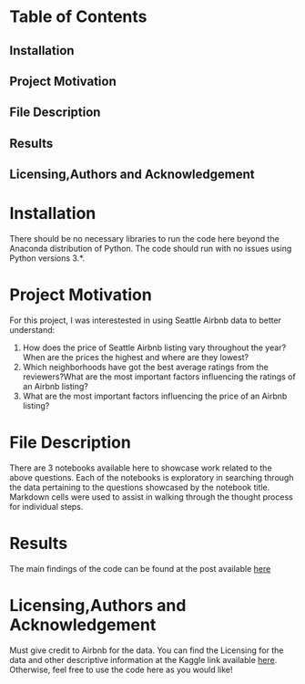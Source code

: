 # Table of Contents
## Installation
## Project Motivation
## File Description
## Results
## Licensing,Authors and Acknowledgement



# Installation
There should be no necessary libraries to run the code here beyond the Anaconda distribution of Python. The code should run with no issues using Python versions 3.*.


# Project Motivation
For this project, I was interestested in using Seattle Airbnb data to better understand:
1) How does the price of Seattle Airbnb listing vary throughout the year?When are the prices the highest and where are they lowest?
2) Which neighborhoods have got the best average ratings from the reviewers?What are the most important factors influencing the ratings of an Airbnb listing?
3) What are the most important factors influencing the price of an Airbnb listing?

# File Description
There are 3 notebooks available here to showcase work related to the above questions. Each of the notebooks is exploratory in searching through the data pertaining to the questions showcased by the notebook title. Markdown cells were used to assist in walking through the thought process for individual steps.

# Results
The main findings of the code can be found at the post available [here](https://medium.com/@sumit.yg/analyzing-seattle-s-airbnb-listings-data-49abdc0977c8)

# Licensing,Authors and Acknowledgement
Must give credit to Airbnb for the data. You can find the Licensing for the data and other descriptive information at the Kaggle link available [here](https://www.kaggle.com/airbnb/seattle/data). Otherwise, feel free to use the code here as you would like!
